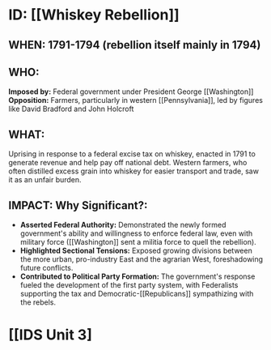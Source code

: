 # ID: [[Whiskey Rebellion]] 

## WHEN: 1791-1794 (rebellion itself mainly in 1794)

## WHO: 
**Imposed by:** Federal government under President George [[Washington]] 
**Opposition:** Farmers, particularly in western [[Pennsylvania]], led by figures like David Bradford and John Holcroft 

## WHAT: 
Uprising in response to a federal excise tax on whiskey, enacted in 1791 to generate revenue and help pay off national debt. Western farmers, who often distilled excess grain into whiskey for easier transport and trade, saw it as an unfair burden.  

## IMPACT: Why Significant?: 
* **Asserted Federal Authority:** Demonstrated the newly formed government's ability and willingness to enforce federal law, even with military force ([[Washington]] sent a militia force to quell the rebellion).
* **Highlighted Sectional Tensions:**  Exposed growing divisions between the more urban, pro-industry East and the agrarian West, foreshadowing future conflicts.
* **Contributed to Political Party Formation:**  The government's response fueled the development of the first party system, with Federalists supporting the tax and Democratic-[[Republicans]] sympathizing with the rebels. 

# [[IDS Unit 3]